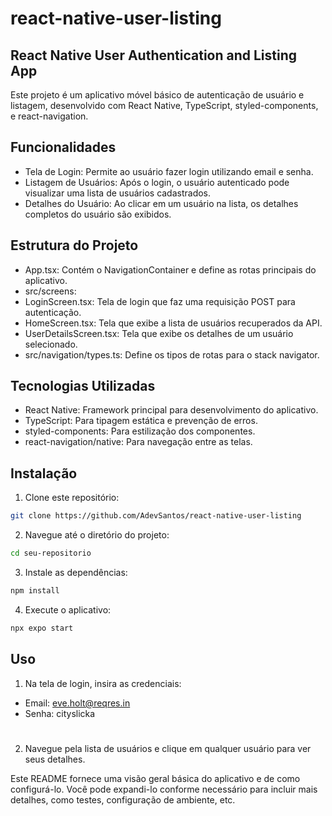 # react-native-user-listing

## React Native User Authentication and Listing App

Este projeto é um aplicativo móvel básico de autenticação de usuário e listagem, desenvolvido com React Native, TypeScript, styled-components, e react-navigation.

## Funcionalidades

- Tela de Login: Permite ao usuário fazer login utilizando email e senha.
- Listagem de Usuários: Após o login, o usuário autenticado pode visualizar uma lista de usuários cadastrados.
- Detalhes do Usuário: Ao clicar em um usuário na lista, os detalhes completos do usuário são exibidos.

## Estrutura do Projeto

- App.tsx: Contém o NavigationContainer e define as rotas principais do aplicativo.
- src/screens:
- LoginScreen.tsx: Tela de login que faz uma requisição POST para autenticação.
- HomeScreen.tsx: Tela que exibe a lista de usuários recuperados da API.
- UserDetailsScreen.tsx: Tela que exibe os detalhes de um usuário selecionado.
- src/navigation/types.ts: Define os tipos de rotas para o stack navigator.

## Tecnologias Utilizadas

- React Native: Framework principal para desenvolvimento do aplicativo.
- TypeScript: Para tipagem estática e prevenção de erros.
- styled-components: Para estilização dos componentes.
- react-navigation/native: Para navegação entre as telas.

## Instalação

1. Clone este repositório:

```bash
git clone https://github.com/AdevSantos/react-native-user-listing
```

2. Navegue até o diretório do projeto:

```bash
cd seu-repositorio
```

3. Instale as dependências:

```bash
npm install
```

4. Execute o aplicativo:

```bash
npx expo start
```

## Uso

1. Na tela de login, insira as credenciais:

 - Email: eve.holt@reqres.in
 - Senha: cityslicka

#

2. Navegue pela lista de usuários e clique em qualquer usuário para ver seus detalhes.

Este README fornece uma visão geral básica do aplicativo e de como configurá-lo. Você pode expandi-lo conforme necessário para incluir mais detalhes, como testes, configuração de ambiente, etc.
